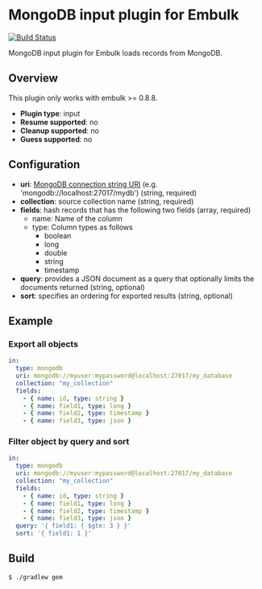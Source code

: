 # MongoDB input plugin for Embulk

[![Build Status](https://travis-ci.org/hakobera/embulk-input-mongodb.svg)](https://travis-ci.org/hakobera/embulk-input-mongodb)

MongoDB input plugin for Embulk loads records from MongoDB.

## Overview

This plugin only works with embulk >= 0.8.8.

* **Plugin type**: input
* **Resume supported**: no
* **Cleanup supported**: no
* **Guess supported**: no

## Configuration

- **uri**: [MongoDB connection string URI](http://docs.mongodb.org/manual/reference/connection-string/) (e.g. 'mongodb://localhost:27017/mydb') (string, required)
- **collection**: source collection name (string, required)
- **fields**: hash records that has the following two fields (array, required)
  - name: Name of the column
  - type: Column types as follows
    - boolean
    - long
    - double
    - string
    - timestamp
- **query**: provides a JSON document as a query that optionally limits the documents returned (string, optional)
- **sort**: specifies an ordering for exported results (string, optional)

## Example

### Export all objects

```yaml
in:
  type: mongodb
  uri: mongodb://myuser:mypassword@localhost:27017/my_database
  collection: "my_collection"
  fields:
    - { name: id, type: string }
    - { name: field1, type: long }
    - { name: field2, type: timestamp }
    - { name: field3, type: json }
```

### Filter object by query and sort

```yaml
in:
  type: mongodb
  uri: mongodb://myuser:mypassword@localhost:27017/my_database
  collection: "my_collection"
  fields:
    - { name: id, type: string }
    - { name: field1, type: long }
    - { name: field2, type: timestamp }
    - { name: field3, type: json }
  query: '{ field1: { $gte: 3 } }'
  sort: '{ field1: 1 }'
```

## Build

```
$ ./gradlew gem
```
